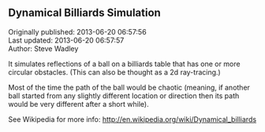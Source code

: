 ## Dynamical Billiards Simulation  
Originally published: 2013-06-20 06:57:56  
Last updated: 2013-06-20 06:57:57  
Author: Steve Wadley  
  
It simulates reflections of a ball on a billiards table that has one or more circular obstacles.
(This can also be thought as a 2d ray-tracing.)

Most of the time the path of the ball would be chaotic (meaning, if another ball started from any slightly different location or direction then its path would be very different after a short while). 

See Wikipedia for more info:
http://en.wikipedia.org/wiki/Dynamical_billiards
